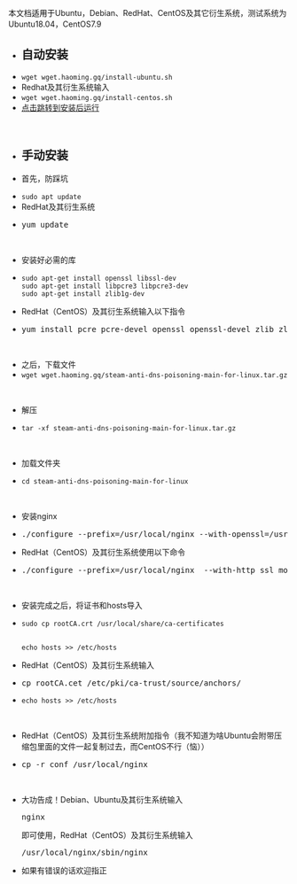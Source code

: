 <p style="text-align: left;">本文档<span style="color: #000000;">适用于</span>Ubuntu，Debian、RedHat、CentOS及其它衍生系统，测试系统为Ubuntu18.04，CentOS7.9</p>

<ul>
 	<li>
<h2>自动安装</h2>
</li>
 	<li><code>wget wget.haoming.gq/install-ubuntu.sh</code></li>
 	<li>Redhat及其衍生系统输入</li>
 	<li><code>wget wget.haoming.gq/install-centos.sh</code></li>
 	<li><a href="#run">点击跳转到安装后运行</a></li>
</ul>
&nbsp;
<ul>
 	<li>
<h2>手动安装</h2>
</li>
 	<li>首先，防踩坑</li>
</ul>
<ul>
 	<li class="hl"><code class="">sudo apt update</code></li>
 	<li>RedHat及其衍生系统</li>
 	<li>
<pre class="code">yum update</pre>
</li>
</ul>
&nbsp;
<ul>
 	<li>安装好必需的库</li>
 	<li>
<pre class="hl"><code class="">sudo apt-get install openssl libssl-dev
sudo apt-get install libpcre3 libpcre3-dev
sudo apt-get install zlib1g-dev</code></pre>
</li>
 	<li>RedHat（CentOS）及其衍生系统输入以下指令</li>
 	<li>
<pre class="code">yum install pcre pcre-devel openssl openssl-devel zlib zlib-devel gcc wget</pre>
</li>
</ul>
&nbsp;
<ul>
 	<li>之后，下载文件</li>
 	<li><code class="">wget wget.haoming.gq/steam-anti-dns-poisoning-main-for-linux.tar.gz</code></li>
</ul>
&nbsp;
<ul>
 	<li>解压</li>
 	<li>
<pre class="hl"><code class="">tar -xf steam-anti-dns-poisoning-main-for-linux.tar.gz</code></pre>
</li>
</ul>
&nbsp;
<ul>
 	<li>加载文件夹</li>
 	<li>
<pre class="hl"><code class="">cd steam-anti-dns-poisoning-main-for-linux</code></pre>
</li>
</ul>
&nbsp;
<ul>
 	<li>安装nginx</li>
 	<li>
<pre class="code">./configure --prefix=/usr/local/nginx --with-openssl=/usr/local/openssl-1.0.1 --with-http_ssl_module</pre>
</li>
 	<li>RedHat（CentOS）及其衍生系统使用以下命令</li>
 	<li>
<pre class="code">./configure --prefix=/usr/local/nginx  --with-http_ssl_module</pre>
</li>
</ul>
&nbsp;
<ul>
 	<li>安装完成之后，将证书和hosts导入</li>
 	<li>
<pre class="hl"><code class="">sudo cp rootCA.crt /usr/local/share/ca-certificates</code></pre>
<h2></h2>
<pre class="hl"><code class="">echo hosts &gt;&gt; /etc/hosts
</code></pre>
</li>
 	<li>RedHat（CentOS）及其衍生系统输入</li>
 	<li>
<pre class="code">cp rootCA.cet /etc/pki/ca-trust/source/anchors/</pre>
</li>
 	<li><code class="">echo hosts &gt;&gt; /etc/hosts</code></li>
</ul>
&nbsp;
<ul>
 	<li>RedHat（CentOS）及其衍生系统附加指令（我不知道为啥Ubuntu会附带压缩包里面的文件一起复制过去，而CentOS不行（恼））</li>
 	<li>
<pre class="code">cp -r conf /usr/local/nginx</pre>
</li>
</ul>
&nbsp;
<ul>
 	<li id="run">大功告成！Debian、Ubuntu及其衍生系统输入
<pre class="code">nginx</pre>
即可使用，RedHat（CentOS）及其衍生系统输入
<pre class="code">/usr/local/nginx/sbin/nginx</pre>
</li>
 	<li>如果有错误的话欢迎指正</li>
</ul>
&nbsp;

&nbsp;
